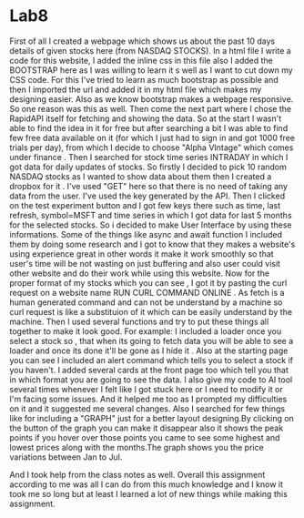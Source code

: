 # Lab8
 First of all I created a webpage which shows us about the past 10 days details of given stocks here (from NASDAQ STOCKS). In a html file I write a code for this website, I added the inline css in this file also I added the BOOTSTRAP here as I was willing to learn it s well as I want to cut down my CSS code. 
For this I've tried to learn as much bootstrap as possible and then I imported the url and added it in my html file which makes my designing easier.
Also as we know bootstrap makes a webpage responsive. So one reason was this as well.
Then come the next part where I chose the RapidAPI itself for fetching and showing the data. 
So at the start I wasn't able to find the idea in it for free but after searching a bit I was able to find few free data available on it (for which I just had to sign in and got 1000 free trials per day), from which I decide to choose "Alpha VIntage" which comes under finance . Then I searched for stock time series INTRADAY in which I got data for daily updates of stocks.
So firstly I decided to pick 10 random NASDAQ stocks as I wanted to show data about them then I created a dropbox for it .
I've used "GET" here so that there is no need of taking any data from the user.
I've used the key generated by the API.
Then I clicked on the test experiment button and I got few keys there such as time, last refresh, symbol=MSFT and time series in which I got data for last 5 months for the selected stocks. 
So i decided to make User Interface by using these informations.
Some of the things like async and await function I included them by doing some research and I got to know that they makes a website's using experience great in other words it make it work smoothly so that user's time will be not wasting on just buffering and also user could visit other website and do their work while using this website.
Now for the proper format of my stocks which you can see , I got it by pasting the curl request on a website name RUN CURL COMMAND ONLINE . 
As fetch is a human generated command and can not be understand by a machine so curl request is like a substituion of it which can be easily understand by the machine.
Then I used several functions and try to put these things all together to make it look good.
For example: I included a loader once you select a stock so , that when its going to fetch data you will be able to see a loader and once its done it'll be gone as I hide it .
 Also at the starting page you can see I included an alert command which tells you to select a stock if you haven't.
 I added several cards at the front page too which tell you that in which format you are going to see the data.
 I also give my code to AI tool several times whenever I felt like I got stuck here or I need to modify it or I'm facing some issues. And it helped me too as I prompted my difficulties on it and it suggested me several changes.
 Also I searched for few things like for including a "GRAPH" just for a better layout designing.By clicking on the button of the graph you can make it disappear also it shows the peak points if you hover over those points you came to see some highest and lowest prices along with the months.The graph shows you the price variations between Jan to Jul.

 And I took help from the class notes as well.
 Overall this assignment according to me was all I can do from this much knowledge and I know it took me so long but at least I learned a lot of new things while making this assignment.

